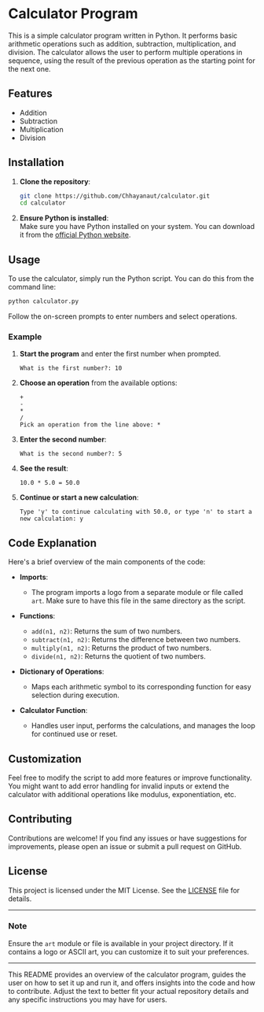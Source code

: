 # Calculator Program

This is a simple calculator program written in Python. It performs basic arithmetic operations such as addition, subtraction, multiplication, and division. The calculator allows the user to perform multiple operations in sequence, using the result of the previous operation as the starting point for the next one.

## Features

- Addition
- Subtraction
- Multiplication
- Division

## Installation

1. **Clone the repository**:
    ```bash
    git clone https://github.com/Chhayanaut/calculator.git
    cd calculator
    ```

2. **Ensure Python is installed**:  
   Make sure you have Python installed on your system. You can download it from the [official Python website](https://www.python.org/downloads/).

## Usage

To use the calculator, simply run the Python script. You can do this from the command line:

```bash
python calculator.py
```

Follow the on-screen prompts to enter numbers and select operations.

### Example

1. **Start the program** and enter the first number when prompted.
   
   ```
   What is the first number?: 10
   ```

2. **Choose an operation** from the available options:

   ```
   +
   -
   *
   /
   Pick an operation from the line above: *
   ```

3. **Enter the second number**:

   ```
   What is the second number?: 5
   ```

4. **See the result**:

   ```
   10.0 * 5.0 = 50.0
   ```

5. **Continue or start a new calculation**:
   
   ```
   Type 'y' to continue calculating with 50.0, or type 'n' to start a new calculation: y
   ```

## Code Explanation

Here's a brief overview of the main components of the code:

- **Imports**:
  - The program imports a logo from a separate module or file called `art`. Make sure to have this file in the same directory as the script.

- **Functions**:
  - `add(n1, n2)`: Returns the sum of two numbers.
  - `subtract(n1, n2)`: Returns the difference between two numbers.
  - `multiply(n1, n2)`: Returns the product of two numbers.
  - `divide(n1, n2)`: Returns the quotient of two numbers.

- **Dictionary of Operations**:
  - Maps each arithmetic symbol to its corresponding function for easy selection during execution.

- **Calculator Function**:
  - Handles user input, performs the calculations, and manages the loop for continued use or reset.

## Customization

Feel free to modify the script to add more features or improve functionality. You might want to add error handling for invalid inputs or extend the calculator with additional operations like modulus, exponentiation, etc.

## Contributing

Contributions are welcome! If you find any issues or have suggestions for improvements, please open an issue or submit a pull request on GitHub.

## License

This project is licensed under the MIT License. See the [LICENSE](LICENSE) file for details.

---

### Note
Ensure the `art` module or file is available in your project directory. If it contains a logo or ASCII art, you can customize it to suit your preferences.

---

This README provides an overview of the calculator program, guides the user on how to set it up and run it, and offers insights into the code and how to contribute. Adjust the text to better fit your actual repository details and any specific instructions you may have for users.
